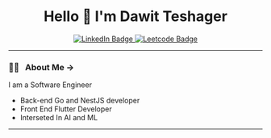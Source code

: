 <div id="header" align="center">
  <h1> Hello 👋 I'm Dawit Teshager</h1>
  <div id="badges">
    <a href="https://www.linkedin.com/in/dawit-teshager-kebede/">
      <img src="https://img.shields.io/badge/LinkedIn-tomato?style=for-the-badge&logo=linkedin&logoColor=white" alt="LinkedIn Badge"/>
    </a>
    <a href="https://leetcode.com/Dawit_Teshager/">
      <img src="https://img.shields.io/badge/Leetcode-purple?style=for-the-badge&logo=leetcode&logoColor=white" alt="Leetcode Badge"/>
    </a>
  </div>
  
</div>

---

### 👨‍💻 &nbsp; About Me ->
 I am a Software Engineer <br>

* Back-end Go and NestJS developer
* Front End Flutter Developer
* Interseted In AI and ML
---